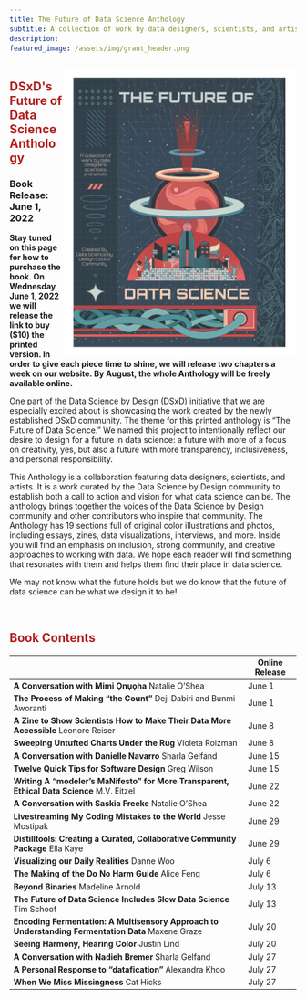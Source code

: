 ```yaml
---
title: The Future of Data Science Anthology
subtitle: A collection of work by data designers, scientists, and artists
description: 
featured_image: /assets/img/grant_header.png
---
```


<img src="../assets/img/book_cover.png" alt="Introducing Grants Science Fiction Poster.  Planets, data visualizations, stars, and rocket man above a futuristic city." align="right" height="500">

## <span style="color:firebrick">**DSxD's Future of Data Science Anthology**</span>
### **Book Release: June 1, 2022**

**Stay tuned on this page for how to purchase the book. On Wednesday June 1, 2022 we will release the link to buy ($10) the printed version. In order to give each piece time to shine, we will release two chapters a week on our website. By August, the whole Anthology will be freely available online.**

One part of the Data Science by Design (DSxD) initiative that we are especially excited about is showcasing the work created by the newly established DSxD community. The theme for this printed anthology is “The Future of Data Science.” We named this project to intentionally reflect our desire to design for a future in data science: a future with more of a focus on creativity, yes, but also a future with more transparency, inclusiveness, and personal responsibility.

This Anthology is a collaboration featuring data designers, scientists, and artists. It is a work curated by the Data Science by Design community to establish both a call to action and vision for what data science can be. The anthology brings together the voices of the Data Science by Design community and other contributors who inspire that community. The Anthology has 19 sections full of original color illustrations and photos, including essays, zines, data visualizations, interviews, and more. Inside you will find an emphasis on inclusion, strong community, and creative approaches to working with data. We hope each reader will find something that resonates with them and helps them find their place in data science.

We may not know what the future holds but we do know that the future of data science can be what we design it to be!


<br>

## <span style="color:firebrick">Book Contents</span>

|                                                                                                | **Online Release** |
|------------------------------------------------------------------------------------------------|--------------------|
| **A Conversation with Mimi Ọnụọha** Natalie O’Shea                                             |             June 1 |
| **The Process of Making “the Count”** Deji Dabiri and Bunmi Aworanti                           |             June 1 |
| **A Zine to Show Scientists How to Make Their Data More Accessible** Leonore Reiser            |             June 8 |
| **Sweeping Untufted Charts Under the Rug** Violeta Roizman                                     |             June 8 |
| **A Conversation with Danielle Navarro** Sharla Gelfand                                        |            June 15 |
| **Twelve Quick Tips for Software Design** Greg Wilson                                          |            June 15 |
| **Writing A “modeler’s MaNifesto” for More Transparent, Ethical Data Science** M.V. Eitzel     |            June 22 |
| **A Conversation with Saskia Freeke** Natalie O’Shea                                           |            June 22 |
| **Livestreaming My Coding Mistakes to the World** Jesse Mostipak                               |            June 29 |
| **Distilltools: Creating a Curated, Collaborative Community Package** Ella Kaye                |            June 29 |
| **Visualizing our Daily Realities** Danne Woo                                                  |             July 6 |
| **The Making of the Do No Harm Guide** Alice Feng                                              |             July 6 |
| **Beyond Binaries** Madeline Arnold                                                            |            July 13 |
| **The Future of Data Science Includes Slow Data Science** Tim Schoof                           |            July 13 |
| **Encoding Fermentation: A Multisensory Approach to Understanding Fermentation Data** Maxene Graze |            July 20 |
| **Seeing Harmony, Hearing Color** Justin Lind                                                  |            July 20 |
| **A Conversation with Nadieh Bremer** Sharla Gelfand                                           |            July 27 |
| **A Personal Response to “datafication”** Alexandra Khoo                                       |            July 27 |
| **When We Miss Missingness** Cat Hicks                                                         |            July 27 |


<!-- ## Contributors

<b> 
Alexandra Khoo <span>&#183;</span>
Alice Feng <span>&#183;</span>
Ayodeji Dabiri <span>&#183;</span>
Cat Hicks <span>&#183;</span>
Danielle Navarro <span>&#183;</span>
Danne Woo <span>&#183;</span>
Ella Kaye <span>&#183;</span>
Greg Wilson <span>&#183;</span>
Jesse Mostipak <span>&#183;</span>
Justin Lind <span>&#183;</span>
Leonore Reiser <span>&#183;</span>
M.V. Eitzel <span>&#183;</span>
Madeline Arnold <span>&#183;</span>
Maxene Graze <span>&#183;</span>
Mimi Ọnụọha <span>&#183;</span>
Nadieh Bremer <span>&#183;</span>
Natalie O'Shea <span>&#183;</span>
Saskia Freeke <span>&#183;</span>
Sharla Gelfand <span>&#183;</span>
Tim Schoof <span>&#183;</span> 
</b>
 -->


